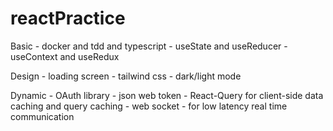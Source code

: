 # reactPractice

Basic
    - docker and tdd and typescript
    - useState and useReducer
    - useContext and useRedux

Design
    - loading screen
    - tailwind css
    - dark/light mode

Dynamic
    - OAuth library
    - json web token
    - React-Query for client-side data caching and query caching
    - web socket - for low latency real time communication